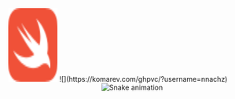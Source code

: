 
<img src="Assets/swift-color.svg" alt="Girl in a jacket" width="100" height="150">
![](https://komarev.com/ghpvc/?username=nnachz)

<div align="center">
  <img src="https://profile-readme-generator.com/assets/snake.svg" alt="Snake animation" />
</div>

